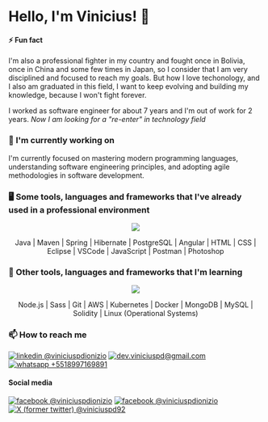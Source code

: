 # Hello, I'm Vinicius! 👋

#### ⚡ Fun fact
I'm also a professional fighter in my country and fought once in Bolivia, once in China and some few times in Japan, so I consider that I am very disciplined and focused to reach my goals.
But how I love techonology, and I also am graduated in this field, I want to keep evolving and building my knowledge, because I won't fight forever.

I worked as software engineer for about 7 years and I'm out of work for 2 years. *Now I am looking for a "re-enter" in technology field*

### 🔭 I'm currently working on
I'm currently focused on mastering modern programming languages, understanding software engineering principles, and adopting agile methodologies in software development.


### 🖥️ Some tools, languages and frameworks that I've already used in a professional environment
<p align="center">
  <a href="https://skillicons.dev">
    <img src="https://skillicons.dev/icons?i=java,maven,spring,hibernate,postgres,angular,html,css,eclipse,vscode,js,postman,ps" />
  </a>
</p>
<p align="center">
  Java | Maven | Spring | Hibernate | PostgreSQL | Angular | HTML | CSS | Eclipse | VSCode | JavaScript | Postman | Photoshop
</p>


### 🌱 Other tools, languages and frameworks that I'm learning
<p align="center">
  <a href="https://skillicons.dev">
    <img src="https://skillicons.dev/icons?i=nodejs,sass,git,aws,kubernetes,docker,mongodb,mysql,solidity,linux" />
  </a>
</p>
<p align="center">
  Node.js | Sass | Git | AWS | Kubernetes | Docker | MongoDB | MySQL | Solidity | Linux (Operational Systems)
</p>


### 📫 How to reach me
<a href="https://linkedin.com/in/viniciuspdionizio" target="_blank"><img src="https://img.shields.io/badge/LinkedIn-0e76a8?style=for-the-badge&logo=linkedin" title="linkedin @viniciuspdionizio"></a>
<a href="mailto:dev.viniciuspd@gmail.com" target="_blank"><img src="https://img.shields.io/badge/Gmail-fff?style=for-the-badge&logo=gmail" title="dev.viniciuspd@gmail.com"></a>
<a href="https://wa.me/5518997169891" target="_blank"><img src="https://img.shields.io/badge/Whatsapp-fff?style=for-the-badge&logo=whatsapp" title="whatsapp +5518997169891"></a>

#### Social media
<a href="https://facebook.com/viniciuspdionizio" target="_blank"><img src="https://img.shields.io/badge/Facebook-4267B2?style=for-the-badge&logo=facebook" title="facebook @viniciuspdionizio"></a>
<a href="https://instagram.com/viniciuspdionizio" target="_blank"><img src="https://img.shields.io/badge/Instagram-fff?style=for-the-badge&logo=instagram" title="facebook @viniciuspdionizio"></a>
<a href="https://twitter.com/intent/follow?screen_name=viniciuspd92" target="_blank"><img src="https://img.shields.io/badge/X (Twitter)-333?style=for-the-badge&logo=x" title="X (former twitter) @viniciuspd92"></a>
